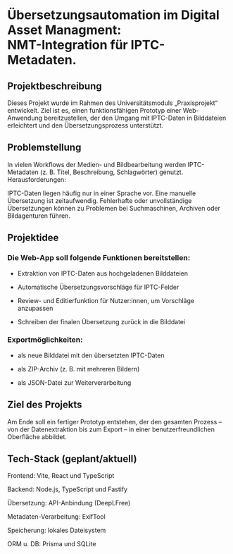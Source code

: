 # Übersetzungsautomation im Digital Asset Managment: </br> NMT-Integration für IPTC-Metadaten.

## Projektbeschreibung

Dieses Projekt wurde im Rahmen des Universitätsmoduls „Praxisprojekt“ entwickelt. Ziel ist es, einen funktionsfähigen Prototyp einer Web-Anwendung bereitzustellen, der den Umgang mit IPTC-Daten in Bilddateien erleichtert und den Übersetzungsprozess unterstützt.

## Problemstellung

In vielen Workflows der Medien- und Bildbearbeitung werden IPTC-Metadaten (z. B. Titel, Beschreibung, Schlagwörter) genutzt.
Herausforderungen:

IPTC-Daten liegen häufig nur in einer Sprache vor. Eine manuelle Übersetzung ist zeitaufwendig. Fehlerhafte oder unvollständige Übersetzungen können zu Problemen bei Suchmaschinen, Archiven oder Bildagenturen führen.

## Projektidee

### Die Web-App soll folgende Funktionen bereitstellen:

- Extraktion von IPTC-Daten aus hochgeladenen Bilddateien

- Automatische Übersetzungsvorschläge für IPTC-Felder

- Review- und Editierfunktion für Nutzer:innen, um Vorschläge anzupassen

- Schreiben der finalen Übersetzung zurück in die Bilddatei

### Exportmöglichkeiten:

- als neue Bilddatei mit den übersetzten IPTC-Daten

- als ZIP-Archiv (z. B. mit mehreren Bildern)

- als JSON-Datei zur Weiterverarbeitung

## Ziel des Projekts

Am Ende soll ein fertiger Prototyp entstehen, der den gesamten Prozess – von der Datenextraktion bis zum Export – in einer benutzerfreundlichen Oberfläche abbildet.

## Tech-Stack (geplant/aktuell)

Frontend: Vite, React und TypeScript

Backend: Node.js, TypeScript und Fastify

Übersetzung: API-Anbindung (DeepLFree)

Metadaten-Verarbeitung: ExifTool 

Speicherung: lokales Dateisystem

ORM u. DB: Prisma und SQLite
